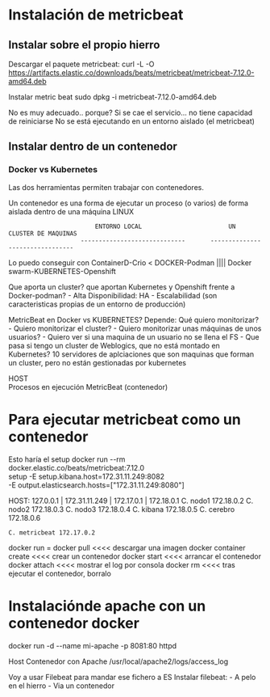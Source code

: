 # Instalación de metricbeat

## Instalar sobre el propio hierro

Descargar el paquete metricbeat:
    curl -L -O https://artifacts.elastic.co/downloads/beats/metricbeat/metricbeat-7.12.0-amd64.deb

Instalar metric beat
    sudo dpkg -i metricbeat-7.12.0-amd64.deb

No es muy adecuado.. porque?
Si se cae el servicio... no tiene capacidad de reiniciarse
No se está ejecutando en un entorno aislado (el metricbeat)

## Instalar dentro de un contenedor
### Docker vs Kubernetes

Las dos herramientas permiten trabajar con contenedores.

Un contenedor es una forma de ejecutar un proceso (o varios) de forma aislada dentro de una máquina LINUX

                            ENTORNO LOCAL                        UN CLUSTER DE MAQUINAS
                        -----------------------------       --------------------------------        
Lo puedo conseguir con ContainerD-Crio < DOCKER-Podman |||| Docker swarm-KUBERNETES-Openshift

Que aporta un cluster? que aportan Kubernetes y Openshift frente a Docker-podman?
    - Alta Disponibilidad: HA
    - Escalabilidad
    (son caracteristicas propias de un entorno de producción)
    
MetricBeat en Docker vs KUBERNETES?
Depende: Qué quiero monitorizar?
    - Quiero monitorizar el cluster?
    - Quiero monitorizar unas máquinas de unos usuarios?
        - Quiero ver si una maquina de un usuario no se llena el FS
        - Que pasa si tengo un cluster de Weblogics, que no está montado en Kubernetes?
          10 servidores de aplciaciones que son maquinas que forman un cluster, pero no están gestionadas por kubernetes
        
    
HOST    
Procesos en ejecución          MetricBeat (contenedor)


# Para ejecutar metricbeat como un contenedor

Esto haría el setup
docker run --rm \
    docker.elastic.co/beats/metricbeat:7.12.0 \
    setup -E setup.kibana.host=172.31.11.249:8082 \
    -E output.elasticsearch.hosts=["172.31.11.249:8080"] 
    

HOST: 127.0.0.1   |   172.31.11.249    |    172.17.0.1     |    172.18.0.1 
    C. nodo1    172.18.0.2
    C. nodo2    172.18.0.3
    C. nodo3    172.18.0.4
    C. kibana   172.18.0.5
    C. cerebro  172.18.0.6
    
    C. metricbeat 172.17.0.2


docker run =
    docker pull             <<<< descargar una imagen
    docker container create <<<< crear un contenedor
    docker start            <<<< arrancar el contenedor
    docker attach           <<<< mostrar el log por consola
    docker rm               <<<< tras ejecutar el contenedor, borralo
    
    
    
# Instalaciónde apache con un contenedor docker
docker run -d --name mi-apache -p 8081:80 httpd



Host
    Contenedor con Apache 
        /usr/local/apache2/logs/access_log
    
    
Voy a usar Filebeat para mandar ese fichero a ES
Instalar filebeat:
    - A pelo en el hierro
    - Via un contenedor